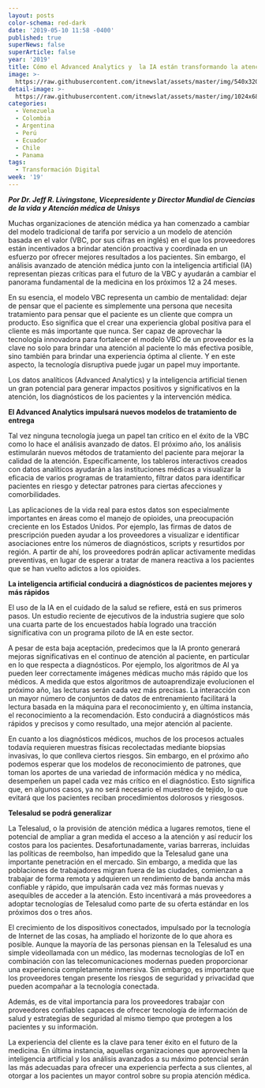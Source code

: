 ```yaml
---
layout: posts
color-schema: red-dark
date: '2019-05-10 11:58 -0400'
published: true
superNews: false
superArticle: false
year: '2019'
title: Cómo el Advanced Analytics y  la IA están transformando la atención médica
image: >-
  https://raw.githubusercontent.com/itnewslat/assets/master/img/540x320/equipos-medicos-p.jpg
detail-image: >-
  https://raw.githubusercontent.com/itnewslat/assets/master/img/1024x680/equipos-medicos-g.jpg
categories:
  - Venezuela
  - Colombia
  - Argentina
  - Perú
  - Ecuador
  - Chile
  - Panama
tags:
  - Transformación Digital
week: '19'
---
```

_**Por Dr. Jeff R. Livingstone, Vicepresidente y Director Mundial de Ciencias de la vida y Atención médica de Unisys**_

Muchas organizaciones de atención médica ya han comenzado a cambiar del modelo tradicional de tarifa por servicio a un modelo de atención basada en el valor (VBC, por sus cifras en inglés) en el que los proveedores están incentivados a brindar atención proactiva y coordinada en un esfuerzo por ofrecer mejores resultados a los pacientes. Sin embargo, el análisis avanzado de atención médica junto con la inteligencia artificial (IA) representan piezas críticas para el futuro de la VBC y ayudarán a cambiar el panorama fundamental de la medicina en los próximos 12 a 24 meses.

En su esencia, el modelo VBC representa un cambio de mentalidad: dejar de pensar que el paciente es simplemente una persona que necesita tratamiento para pensar que el paciente es un cliente que compra un producto. Eso significa que el crear una experiencia global positiva para el cliente es más importante que nunca. Ser capaz de aprovechar la tecnología innovadora para fortalecer el modelo VBC de un proveedor es la clave no solo para brindar una atención al paciente lo más efectiva posible, sino también para brindar una experiencia óptima al cliente. Y en este aspecto, la tecnología disruptiva puede jugar un papel muy importante.

Los datos analíticos (Advanced Analytics) y la inteligencia artificial tienen un gran potencial para generar impactos positivos y significativos en la atención, los diagnósticos de los pacientes y la intervención médica.

**El Advanced Analytics impulsará nuevos modelos de tratamiento de entrega**

Tal vez ninguna tecnología juega un papel tan crítico en el éxito de la VBC como lo hace el análisis avanzado de datos. El próximo año, los análisis estimularán nuevos métodos de tratamiento del paciente para mejorar la calidad de la atención. Específicamente, los tableros interactivos creados con datos analíticos ayudarán a las instituciones médicas a visualizar la eficacia de varios programas de tratamiento, filtrar datos para identificar pacientes en riesgo y detectar patrones para ciertas afecciones y comorbilidades.

Las aplicaciones de la vida real para estos datos son especialmente importantes en áreas como el manejo de opioides, una preocupación creciente en los Estados Unidos. Por ejemplo, las firmas de datos de prescripción pueden ayudar a los proveedores a visualizar e identificar asociaciones entre los números de diagnósticos, scripts y resurtidos por región. A partir de ahí, los proveedores podrán aplicar activamente medidas preventivas, en lugar de esperar a tratar de manera reactiva a los pacientes que se han vuelto adictos a los opioides.

**La inteligencia artificial conducirá a diagnósticos de pacientes mejores y más rápidos**

El uso de la IA en el cuidado de la salud se refiere, está en sus primeros pasos. Un estudio reciente de ejecutivos de la industria sugiere que solo una cuarta parte de los encuestados había logrado una tracción significativa con un programa piloto de IA en este sector.

A pesar de esta baja aceptación, predecimos que la IA pronto generará mejoras significativas en el continuo de atención al paciente, en particular en lo que respecta a diagnósticos. Por ejemplo, los algoritmos de AI ya pueden leer correctamente imágenes médicas mucho más rápido que los médicos. A medida que estos algoritmos de autoaprendizaje evolucionen el próximo año, las lecturas serán cada  vez más precisas. La interacción con un mayor número de conjuntos de datos de entrenamiento facilitará la lectura basada en la máquina para el reconocimiento y, en última instancia, el reconocimiento a la recomendación. Esto conducirá a diagnósticos más rápidos y precisos y como resultado, una mejor atención al paciente.

En cuanto a los diagnósticos médicos, muchos de los procesos actuales todavía requieren muestras físicas recolectadas mediante biopsias invasivas, lo que conlleva ciertos riesgos. Sin embargo, en el próximo año podemos esperar que los modelos de reconocimiento de patrones, que toman los aportes de una variedad de información médica y no médica, desempeñen un papel cada vez más crítico en el diagnóstico. Esto significa que, en algunos casos, ya no será necesario el muestreo de tejido, lo que evitará que los pacientes reciban procedimientos dolorosos y riesgosos.

**Telesalud se podrá generalizar**

La Telesalud, o la provisión de atención médica a lugares remotos, tiene el potencial de ampliar a gran medida el acceso a la atención y así reducir los costos para los pacientes. Desafortunadamente, varias barreras, incluidas las políticas de reembolso, han impedido que la Telesalud gane una importante penetración en el mercado. Sin embargo, a medida que las poblaciones de trabajadores migran fuera de las ciudades, comienzan a trabajar de forma remota y adquieren un rendimiento de banda ancha más confiable y rápido, que impulsarán cada vez más formas nuevas y asequibles de acceder a la atención. Esto incentivará a más proveedores a adoptar tecnologías de Telesalud como parte de su oferta estándar en los próximos dos o tres años.

El crecimiento de los dispositivos conectados, impulsado por la tecnología de Internet de las cosas, ha ampliado el horizonte de lo que ahora es posible. Aunque la mayoría de las personas piensan en la Telesalud es una simple videollamada con un médico, las modernas tecnologías de IoT en combinación con las telecomunicaciones modernas pueden proporcionar una experiencia completamente inmersiva. Sin embargo, es importante que los proveedores tengan presente los riesgos de seguridad y privacidad que pueden acompañar a la tecnología conectada. 

Además, es de vital importancia para los proveedores trabajar con proveedores confiables capaces de ofrecer tecnología de información de salud y estrategias de seguridad al mismo tiempo que protegen a los pacientes y su información.

La experiencia del cliente es la clave para tener éxito en el futuro de la medicina. En última instancia, aquellas organizaciones que aprovechen la inteligencia artificial y los análisis avanzados a su máximo potencial serán las más adecuadas para ofrecer una experiencia perfecta a sus clientes, al otorgar a los pacientes un mayor control sobre su propia atención médica.
